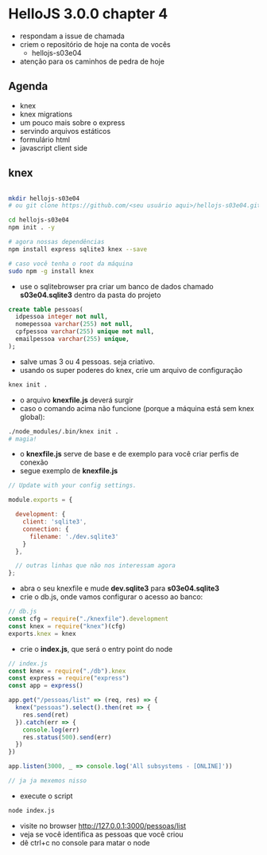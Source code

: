 # HelloJS 3.0.0 chapter 4

- respondam a issue de chamada
- criem o repositório de hoje na conta de vocês
  - hellojs-s03e04
- atenção para os caminhos de pedra de hoje

## Agenda

- knex
- knex migrations
- um pouco mais sobre o express
- servindo arquivos estáticos
- formulário html
- javascript client side

## knex

```bash

mkdir hellojs-s03e04
# ou git clone https://github.com/<seu usuário aqui>/hellojs-s03e04.git

cd hellojs-s03e04
npm init . -y

# agora nossas dependências
npm install express sqlite3 knex --save

# caso você tenha o root da máquina
sudo npm -g install knex
```

- use o sqlitebrowser pra criar um banco de dados chamado **s03e04.sqlite3** dentro da pasta do projeto

```sql
create table pessoas(
  idpessoa integer not null,
  nomepessoa varchar(255) not null,
  cpfpessoa varchar(255) unique not null,
  emailpessoa varchar(255) unique,
);
```

- salve umas 3 ou 4 pessoas. seja criativo.
- usando os super poderes do knex, crie um arquivo de configuração

```bash
knex init .
```

- o arquivo **knexfile.js** deverá surgir
- caso o comando acima não funcione (porque a máquina está sem knex global):

```bash
./node_modules/.bin/knex init .
# magia!
```

- o **knexfile.js** serve de base e de exemplo para você criar perfis de conexão
- segue exemplo de **knexfile.js**

```javascript
// Update with your config settings.

module.exports = {

  development: {
    client: 'sqlite3',
    connection: {
      filename: './dev.sqlite3'
    }
  },

  // outras linhas que não nos interessam agora
};
```

- abra o seu knexfile e mude **dev.sqlite3** para **s03e04.sqlite3**
- crie o db.js, onde vamos configurar o acesso ao banco:

```javascript
// db.js
const cfg = require("./knexfile").development
const knex = require("knex")(cfg)
exports.knex = knex
```

- crie o **index.js**, que será o entry point do node

```javascript
// index.js
const knex = require("./db").knex
const express = require("express")
const app = express()

app.get("/pessoas/list" => (req, res) => {
  knex("pessoas").select().then(ret => {
    res.send(ret)
  }).catch(err => {
    console.log(err)
    res.status(500).send(err)
  })
})

app.listen(3000, _ => console.log('All subsystems - [ONLINE]'))

// ja ja mexemos nisso
```

- execute o script

```bash
node index.js
```

- visite no browser http://127.0.0.1:3000/pessoas/list
- veja se você identifica as pessoas que você criou
- dê ctrl+c no console para matar o node
